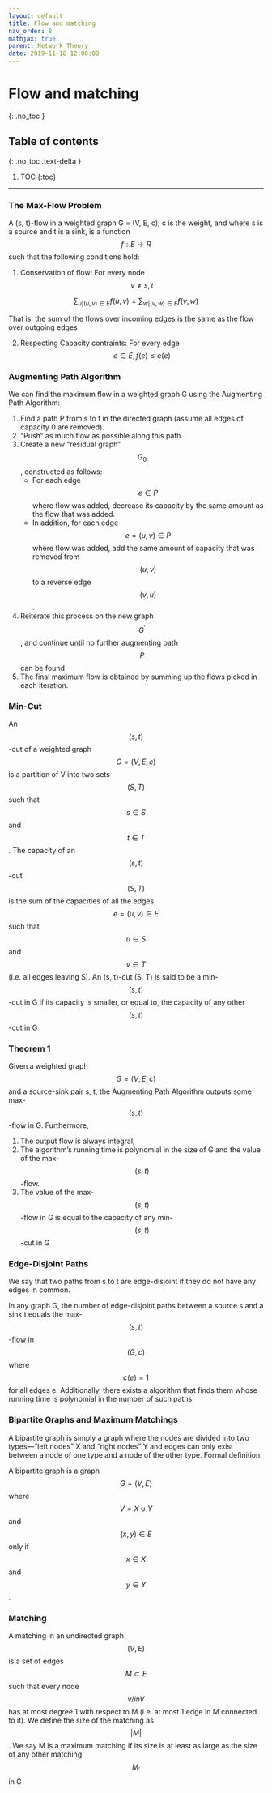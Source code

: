 ```yaml
---
layout: default
title: Flow and matching
nav_order: 8
mathjax: true
parent: Network Theory
date: 2019-11-18 12:00:00
---
```


# Flow and matching

{: .no_toc }

## Table of contents
{: .no_toc .text-delta }

1. TOC
{:toc}

--- 

### The Max-Flow Problem

A (s, t)-flow in a weighted graph G = (V, E, c), c is the weight, and where s is
a source and t is a sink, is a function $$f : E \rightarrow R $$ such that the following
conditions hold:

1. Conservation of flow: For every node $$v \neq s, t$$

$$
\sum_{u |(u, v) \in E} f(u, v)=\sum_{w |(v, w) \in E} f(v, w)
$$

That is, the sum of the flows over incoming edges is the same as the flow
over outgoing edges

2. Respecting Capacity contraints: For every edge $$e \in E, f(e) \leq c(e)$$

### Augmenting Path Algorithm
We can find the maximum flow in a weighted graph G using the Augmenting Path Algorithm:
1. Find a path P from s to t in the directed graph (assume all edges of
capacity 0 are removed).
2. “Push” as much flow as possible along this path.
3. Create a new “residual graph” $$G_{0}$$, constructed as follows:
    - For each edge $$e \in P$$ where flow was added, decrease its capacity by the same amount as the flow that was added.
    - In addition, for each edge $$e = (u, v) \in P$$ where flow was added, add the same amount of capacity that was removed from $$(u, v)$$ to a reverse edge $$(v, u)$$.
4. Reiterate this process on the new graph $$G^{\prime}$$, and continue until no further augmenting path $$P$$ can be found
5. The final maximum flow is obtained by summing up the flows picked in each iteration.

### Min-Cut 

An $$(s, t)$$-cut of a weighted graph $$G = (V, E, c)$$ is a partition
of V into two sets $$(S, T)$$ such that $$s \in S$$ and $$t \in T$$. The capacity of an
$$(s, t)$$-cut $$(S, T)$$ is the sum of the capacities of all the edges $$e = (u, v) \in E$$
such that $$u \in S$$ and $$v \in T$$ (i.e. all edges leaving S). An (s, t)-cut (S, T)
is said to be a min-$$(s, t)$$-cut in G if its capacity is smaller, or equal to, the
capacity of any other $$(s, t)$$-cut in G


### Theorem 1

Given a weighted graph $$G = (V, E, c)$$ and a source-sink pair
s, t, the Augmenting Path Algorithm outputs some max-$$(s, t)$$-flow in G. Furthermore,
1. The output flow is always integral;
2. The algorithm’s running time is polynomial in the size of G and the value of the max-$$(s, t)$$-flow.
3. The value of the max-$$(s, t)$$-flow in G is equal to the capacity of any min-$$(s, t)$$-cut in G

### Edge-Disjoint Paths

We say that two paths from s to t are edge-disjoint if they do not have any edges in
common. 

In any graph G, the number of edge-disjoint paths between a
source s and a sink t equals the max-$$(s, t)$$-flow in $$(G, c)$$ where $$c(e) = 1$$ for all
edges e. Additionally, there exists a algorithm that finds them whose running
time is polynomial in the number of such paths.


### Bipartite Graphs and Maximum Matchings

A bipartite graph is simply a graph where the nodes are divided into two types—“left nodes” X and “right nodes” Y and edges can only exist between a node of one type and a node of the other type. Formal definition:

A bipartite graph is a graph $$G = (V, E)$$ where $$V=X \cup Y$$
and $$(x, y) \in E$$ only if $$x \in X$$ and $$y \in Y$$ .


### Matching

A matching in an undirected graph $$(V, E)$$ is a set of edges
$$M \subset E$$ such that every node $$v /in V$$ has at most degree 1 with respect to M
(i.e. at most 1 edge in M connected to it). We define the size of the matching
as $$|M|$$. We say M is a maximum matching if its size is at least as large as
the size of any other matching $$M_{\prime}$$ in G